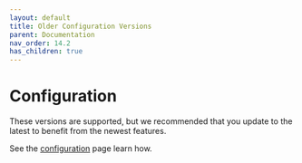 ```yaml
---
layout: default
title: Older Configuration Versions
parent: Documentation
nav_order: 14.2
has_children: true
---
```


Configuration
=============

These versions are supported, but we recommended that you update to the latest to benefit from the newest features.

See the [configuration](/documentation/configuration.html) page learn how.
